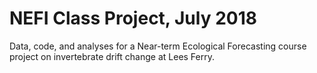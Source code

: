# NEFI Class Project, July 2018
Data, code, and analyses for a Near-term Ecological Forecasting course project on invertebrate drift change at Lees Ferry.
